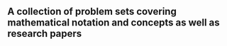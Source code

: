 ## A collection of problem sets covering mathematical notation and concepts as well as research papers
